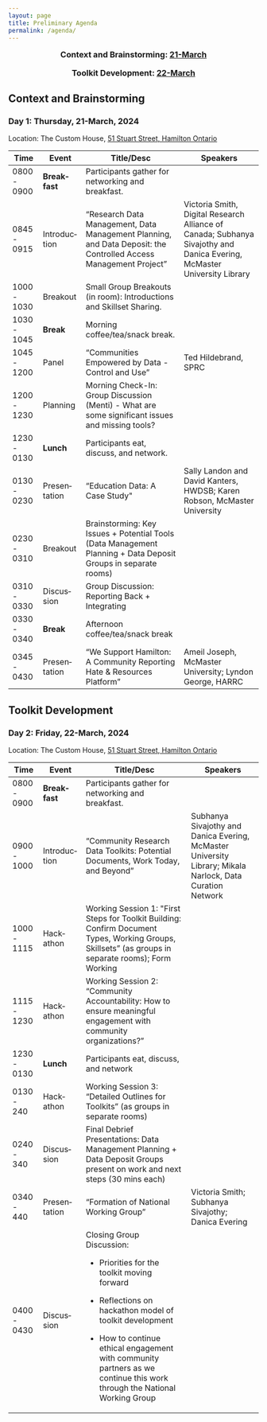 ```yaml
---
layout: page
title: Preliminary Agenda
permalink: /agenda/
---
```

<!--
<p style="text-align:center; font-size:1.15em;"><a href="#day-1">Day 1: Data Curation Training Event</a> |
<a href="#day-2">Day 2: Data Curation Training Event</a></p>
<p style="text-align:center; font-size:1.15em;"><a href="#day-2a">Day 1: Community-Building Forum</a> |
<a href="#day-3">Day 2: Community-Building Forum</a></p>
<br />
-->

<p style="text-align:center; font-size:1.15em; font-weight: bold">Context and Brainstorming: <a href="#day-1">21-March</a></p>
<p style="text-align:center; font-size:1.15em; font-weight: bold">Toolkit Development: <a href="#day-2">22-March</a></p>

## Context and Brainstorming

<h3 id="day-1">Day 1: Thursday, 21-March, 2024</h3>

<p class="post-meta">Location: The Custom House, <a href="https://maps.app.goo.gl/doN9BYXDsPR2ipe59">51 Stuart Street, Hamilton Ontario</a></p>

<table class="one">
  <thead>
    <tr>
	<th class="time">Time</th>
	<th class="room">Event</th>    
	<th class="session">Title/Desc</th>
	<th class="name">Speakers</th>
    </tr>
  </thead>	
<tbody>
    <tr>
	<td>0800 - 0900</td>
	<td><strong>Break&shy;fast</strong></td>
	<td>Participants gather for networking and breakfast.</td>
	<td></td>
    </tr>
    <tr>
        <td>0845 - 0915</td>	    
        <td>Introduc&shy;tion</td>
	<td>“Research Data Management, Data Management Planning, and Data Deposit: the Controlled Access Management Project”</td>
	<td>Victoria Smith, Digital Research Alliance of Canada; Subhanya Sivajothy and Danica Evering, McMaster University Library</td>
    </tr>
    <tr>
    	<td>1000 - 1030</td>
    	<td>Break&shy;out</td>
    	<td>Small Group Breakouts (in room): Introductions and Skillset Sharing.</td>
		<td></td>	
    </tr>
    <tr>
    	<td>1030 - 1045</td>   
    	<td><strong>Break</strong></td>
    	<td>Morning coffee/tea/snack break.</td>
			<td></td>	
    </tr>
    <tr>	
	<td>1045 - 1200</td>    
    	<td>Panel</td>
    	<td>“Communities Empowered by Data - Control and Use” </td>
		<td>Ted Hildebrand, SPRC</td>	
    </tr>
    <tr>	
	<td>1200 - 1230</td>
    	<td>Planning</td>
    	<td>Morning Check-In: Group Discussion (Menti) - What are some significant issues and missing tools?</td>
		<td></td>
    </tr>
    <tr>
        <td>1230 - 0130</td>    
        <td><strong>Lunch</strong></td>
	<td>Participants eat, discuss, and network.</td>
		<td></td>	
    </tr>
	    <tr>
        <td>0130 - 0230</td>   
        <td>Presen&shy;tation</td>
	<td>“Education Data: A Case Study"</td>
	<td>Sally Landon and David Kanters, HWDSB; Karen Robson, McMaster University</td>	 
    </tr>
		    <tr>
        <td>0230 - 0310</td>    
        <td>Breakout</td>
	<td>Brainstorming: Key Issues + Potential Tools (Data Management Planning + Data Deposit Groups in separate rooms)</td>
		<td></td>	
    </tr>
		    <tr>
        <td>0310 - 0330</td>    
        <td>Discus&shy;sion</td>
	<td>Group Discussion: Reporting Back + Integrating</td>
		<td></td>	
    </tr>
		    <tr>
        <td>0330 - 0340</td>
        <td><strong>Break</strong></td>
	<td>Afternoon coffee/tea/snack break</td>
	<td></td>	    
    </tr>
			    <tr>
        <td>0345 - 0430</td>
        <td>Presen&shy;tation</td>
	<td>“We Support Hamilton: A Community Reporting Hate & Resources Platform”</td>
		<td>Ameil Joseph, McMaster University; Lyndon George, HARRC</td>	    
    </tr>
</tbody>
</table>

## Toolkit Development
    
<h3 id="day-2">Day 2: Friday, 22-March, 2024</h3>
<p class="post-meta">Location: The Custom House, <a href="https://maps.app.goo.gl/doN9BYXDsPR2ipe59">51 Stuart Street, Hamilton Ontario</a></p>


<table class="one">
  <thead>
    <tr>
	<th class="time">Time</th>
	<th class="room">Event</th>    	 
	<th class="session">Title/Desc</th>
	<th class="name">Speakers</th>
    </tr>
  </thead>	
<tbody>
    <tr>
	<td>0800 - 0900</td>
	<td><strong>Break&shy;fast</strong></td>
	<td>Participants gather for networking and breakfast.</td>
		<td></td>
    </tr>
    <tr>
    	<td>0900 - 1000</td>
	<td>Introduc&shy;tion</td>
    	<td>“Community Research Data Toolkits: Potential Documents, Work Today, and Beyond” </td>
		<td>Subhanya Sivajothy and Danica Evering, McMaster University Library; Mikala Narlock, Data Curation Network</td>
    </tr>
    <tr>
    	<td>1000 - 1115</td>
    	<td>Hack&shy;athon</td>
    	<td>Working Session 1: "First Steps for Toolkit Building: Confirm Document Types, Working Groups, Skillsets” (as groups in separate rooms); Form Working
		</td>
		<td></td>
    </tr>
	    <tr>
    	<td>1115 - 1230</td>
    	<td>Hack&shy;athon</td>
    	<td>
		Working Session 2: “Community Accountability: How to ensure meaningful engagement with community organizations?”
		</td>
		<td></td>
    </tr>
    <tr>
	<td>1230 - 0130</td> 
	<td><strong>Lunch</strong></td>
    	<td>Participants eat, discuss, and network </td>
			<td></td>   
    </tr>
	    <tr>
	<td>0130 - 240</td>
	<td>Hack&shy;athon</td>
    	<td>Working Session 3: “Detailed Outlines for Toolkits” (as groups in separate rooms)</td>
			<td></td>    
    </tr>
	    <tr>
	<td>0240 - 340</td>
	<td>Discus&shy;sion</td>
    	<td>Final Debrief Presentations: Data Management Planning + Data Deposit Groups present on work and next steps (30 mins each) </td>
			<td></td>    
    </tr>
		    <tr>
	<td>0340 - 440</td>
	<td>Presen&shy;tation</td>
    	<td>“Formation of National Working Group”</td>
		<td>Victoria Smith; Subhanya Sivajothy; Danica Evering</td>    
    </tr>
			    <tr>
	<td>0400 - 0430</td> 
	<td>Discus&shy;sion</td>
    	<td>Closing Group Discussion:<br>

- Priorities for the toolkit moving forward<br>

- Reflections on hackathon model of toolkit development <br>

- How to continue ethical engagement with community partners as we continue this work through the National Working Group<br>   </td>
	<td></td>
    </tr>
</tbody>
</table>
